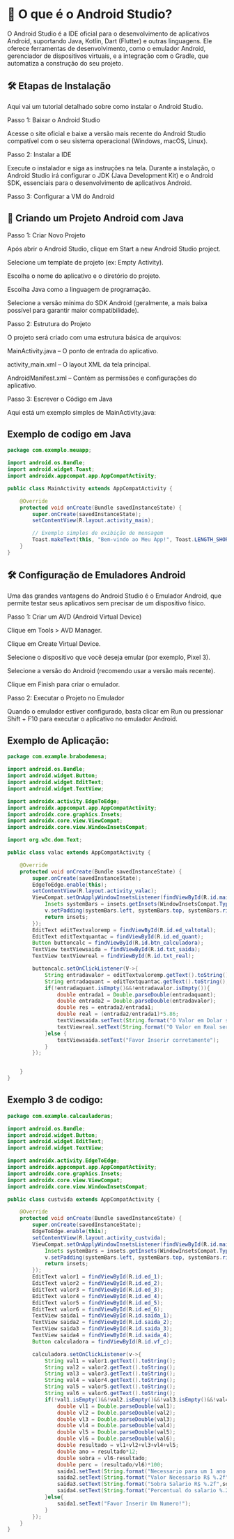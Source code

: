 # 📱 O que é o Android Studio?

O Android Studio é a IDE oficial para o desenvolvimento de aplicativos Android, suportando Java, Kotlin, Dart (Flutter) e outras linguagens. Ele oferece ferramentas de desenvolvimento, como o emulador Android, gerenciador de dispositivos virtuais, e a integração com o Gradle, que automatiza a construção do seu projeto.

## 🛠️ Etapas de Instalação

Aqui vai um tutorial detalhado sobre como instalar o Android Studio.

Passo 1: Baixar o Android Studio

Acesse o site oficial
 e baixe a versão mais recente do Android Studio compatível com o seu sistema operacional (Windows, macOS, Linux).

Passo 2: Instalar a IDE

Execute o instalador e siga as instruções na tela. Durante a instalação, o Android Studio irá configurar o JDK (Java Development Kit) e o Android SDK, essenciais para o desenvolvimento de aplicativos Android.

Passo 3: Configurar a VM do Android

## 🚀 Criando um Projeto Android com Java
Passo 1: Criar Novo Projeto

Após abrir o Android Studio, clique em Start a new Android Studio project.

Selecione um template de projeto (ex: Empty Activity).

Escolha o nome do aplicativo e o diretório do projeto.

Escolha Java como a linguagem de programação.

Selecione a versão mínima do SDK Android (geralmente, a mais baixa possível para garantir maior compatibilidade).

Passo 2: Estrutura do Projeto

O projeto será criado com uma estrutura básica de arquivos:

MainActivity.java – O ponto de entrada do aplicativo.

activity_main.xml – O layout XML da tela principal.

AndroidManifest.xml – Contém as permissões e configurações do aplicativo.

Passo 3: Escrever o Código em Java

Aqui está um exemplo simples de MainActivity.java:

## Exemplo de codigo em Java

```Java
package com.exemplo.meuapp;

import android.os.Bundle;
import android.widget.Toast;
import androidx.appcompat.app.AppCompatActivity;

public class MainActivity extends AppCompatActivity {

    @Override
    protected void onCreate(Bundle savedInstanceState) {
        super.onCreate(savedInstanceState);
        setContentView(R.layout.activity_main);

        // Exemplo simples de exibição de mensagem
        Toast.makeText(this, "Bem-vindo ao Meu App!", Toast.LENGTH_SHORT).show();
    }
}
```

## 🛠️ Configuração de Emuladores Android

Uma das grandes vantagens do Android Studio é o Emulador Android, que permite testar seus aplicativos sem precisar de um dispositivo físico.

Passo 1: Criar um AVD (Android Virtual Device)

Clique em Tools > AVD Manager.

Clique em Create Virtual Device.

Selecione o dispositivo que você deseja emular (por exemplo, Pixel 3).

Selecione a versão do Android (recomendo usar a versão mais recente).

Clique em Finish para criar o emulador.

Passo 2: Executar o Projeto no Emulador

Quando o emulador estiver configurado, basta clicar em Run ou pressionar Shift + F10 para executar o aplicativo no emulador Android.


## Exemplo de Aplicação:

```Java
package com.example.brabodemesa;

import android.os.Bundle;
import android.widget.Button;
import android.widget.EditText;
import android.widget.TextView;

import androidx.activity.EdgeToEdge;
import androidx.appcompat.app.AppCompatActivity;
import androidx.core.graphics.Insets;
import androidx.core.view.ViewCompat;
import androidx.core.view.WindowInsetsCompat;

import org.w3c.dom.Text;

public class valac extends AppCompatActivity {

    @Override
    protected void onCreate(Bundle savedInstanceState) {
        super.onCreate(savedInstanceState);
        EdgeToEdge.enable(this);
        setContentView(R.layout.activity_valac);
        ViewCompat.setOnApplyWindowInsetsListener(findViewById(R.id.main), (v, insets) -> {
            Insets systemBars = insets.getInsets(WindowInsetsCompat.Type.systemBars());
            v.setPadding(systemBars.left, systemBars.top, systemBars.right, systemBars.bottom);
            return insets;
        });
        EditText editTextvaloremp = findViewById(R.id.ed_valtotal);
        EditText editTextquantac = findViewById(R.id.ed_quant);
        Button buttoncalc = findViewById(R.id.btn_calculadora);
        TextView textViewsaida = findViewById(R.id.txt_saida);
        TextView textViewreal = findViewById(R.id.txt_real);

        buttoncalc.setOnClickListener(V->{
            String entradavalor = editTextvaloremp.getText().toString();
            String entradaquant = editTextquantac.getText().toString();
            if(!entradaquant.isEmpty()&&!entradavalor.isEmpty()){
                double entrada1 = Double.parseDouble(entradaquant);
                double entrada2 = Double.parseDouble(entradavalor);
                double res = entrada2/entrada1;
                double real = (entrada2/entrada1)*5.86;
                textViewsaida.setText(String.format("O Valor em Dolar será %.2f",res));
                textViewreal.setText(String.format("O Valor em Real será %.2f",real));
            }else {
                textViewsaida.setText("Favor Inserir corretamente");
            }
        });


    }
}
```

## Exemplo 3 de codigo:

```Java
package com.example.calcauladoras;

import android.os.Bundle;
import android.widget.Button;
import android.widget.EditText;
import android.widget.TextView;

import androidx.activity.EdgeToEdge;
import androidx.appcompat.app.AppCompatActivity;
import androidx.core.graphics.Insets;
import androidx.core.view.ViewCompat;
import androidx.core.view.WindowInsetsCompat;

public class custvida extends AppCompatActivity {

    @Override
    protected void onCreate(Bundle savedInstanceState) {
        super.onCreate(savedInstanceState);
        EdgeToEdge.enable(this);
        setContentView(R.layout.activity_custvida);
        ViewCompat.setOnApplyWindowInsetsListener(findViewById(R.id.main), (v, insets) -> {
            Insets systemBars = insets.getInsets(WindowInsetsCompat.Type.systemBars());
            v.setPadding(systemBars.left, systemBars.top, systemBars.right, systemBars.bottom);
            return insets;
        });
        EditText valor1 = findViewById(R.id.ed_1);
        EditText valor2 = findViewById(R.id.ed_2);
        EditText valor3 = findViewById(R.id.ed_3);
        EditText valor4 = findViewById(R.id.ed_4);
        EditText valor5 = findViewById(R.id.ed_5);
        EditText valor6 = findViewById(R.id.ed_6);
        TextView saida1 = findViewById(R.id.saida_1);
        TextView saida2 = findViewById(R.id.saida_2);
        TextView saida3 = findViewById(R.id.saida_3);
        TextView saida4 = findViewById(R.id.saida_4);
        Button calculadora = findViewById(R.id.vf_c);

        calculadora.setOnClickListener(v->{
            String val1 = valor1.getText().toString();
            String val2 = valor2.getText().toString();
            String val3 = valor3.getText().toString();
            String val4 = valor4.getText().toString();
            String val5 = valor5.getText().toString();
            String val6 = valor6.getText().toString();
            if(!val1.isEmpty()&&!val2.isEmpty()&&!val3.isEmpty()&&!val4.isEmpty()&&!val5.isEmpty()&&!val6.isEmpty()){
                double vl1 = Double.parseDouble(val1);
                double vl2 = Double.parseDouble(val2);
                double vl3 = Double.parseDouble(val3);
                double vl4 = Double.parseDouble(val4);
                double vl5 = Double.parseDouble(val5);
                double vl6 = Double.parseDouble(val6);
                double resultado = vl1+vl2+vl3+vl4+vl5;
                double ano = resultado*12;
                double sobra = vl6-resultado;
                double perc = (resultado/vl6)*100;
                saida1.setText(String.format("Necessario para um 1 ano R$ %.2f",ano));
                saida2.setText(String.format("Valor Necessario R$ %.2f",resultado));
                saida3.setText(String.format("Sobra Salario R$ %.2f",sobra));
                saida4.setText(String.format("Percentual do salario %.2f%%",perc ));
            }else{
                saida1.setText("Favor Inserir Um Numero!");
            }
        });
    }
}
```
